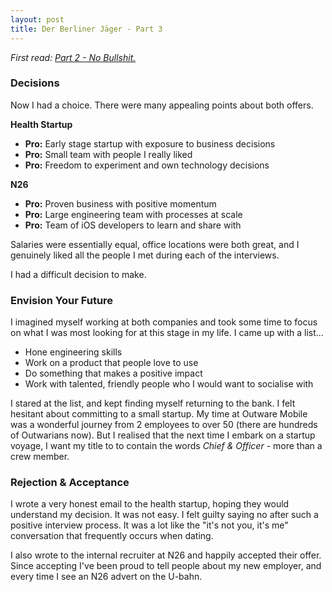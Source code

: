 ```yaml
---
layout: post
title: Der Berliner Jäger - Part 3
---
```

*First read: [Part 2 - No Bullshit.](http://kenthumphries.github.io/Der-Berliner-Jager/Part-2/)*


### Decisions
Now I had a choice. There were many appealing points about both offers.

**Health Startup**

- **Pro:** Early stage startup with exposure to business decisions
- **Pro:** Small team with people I really liked
- **Pro:** Freedom to experiment and own technology decisions

**N26**

- **Pro:** Proven business with positive momentum
- **Pro:** Large engineering team with processes at scale
- **Pro:** Team of iOS developers to learn and share with

Salaries were essentially equal, office locations were both great, and I genuinely liked all the people I met during each of the interviews.

I had a difficult decision to make.

### Envision Your Future

I imagined myself working at both companies and took some time to focus on what I was most looking for at this stage in my life. I came up with a list...

- Hone engineering skills
- Work on a product that people love to use
- Do something that makes a positive impact
- Work with talented, friendly people who I would want to socialise with

I stared at the list, and kept finding myself returning to the bank. I felt hesitant about committing to a small startup. My time at Outware Mobile was a wonderful journey from 2 employees to over 50 (there are hundreds of Outwarians now). But I realised that the next time I embark on a startup voyage, I want my title to to contain the words *Chief & Officer* - more than a crew member.

### Rejection & Acceptance

I wrote a very honest email to the health startup, hoping they would understand my decision. It was not easy. I felt guilty saying no after such a positive interview process. It was a lot like the "it's not you, it's me" conversation that frequently occurs when dating.

I also wrote to the internal recruiter at N26 and happily accepted their offer. Since accepting I've been proud to tell people about my new employer, and every time I see an N26 advert on the U-bahn.